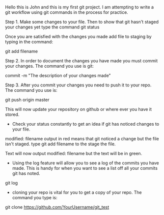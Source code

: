 Hello this is John and this is my first git project. I am attempting to write a git workflow using git commands in the process for practice.

Step 1.
Make some changes to your file. Then to show that git hasn't staged your changes yet type the command git status

Once you are satisfied with the changes you made add file to staging by typing in the command:

git add filename

Step 2.
In order to document the changes you have made  you must commit your changes.  The command you use is git:

 commit -m "The description of your changes made"

Step 3.
After you commit your changes you need to push it to your repo. The command you use is:

 git push origin master

This will now update your repository on github or where ever you have it stored.

- Check your status constantly to get an idea if git has noticed changes to your file.

modified:   filename output in red means that git noticed a change but the file isn't staged.
type git add filename to the stage the file.

Text will now output modified:   filename but the text will be in green.

- Using the log feature will allow you to see a log of the commits you have made.
This is handy for when you want to see a list off all your commits git has noted.

git log

- cloning your repo is vital for you to get a copy of your repo. The command you type is:

git clone https://github.com/YourUsername/git_test

